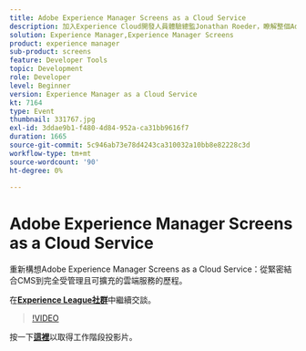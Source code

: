```yaml
---
title: Adobe Experience Manager Screens as a Cloud Service
description: 加入Experience Cloud開發人員體驗總監Jonathan Roeder，瞭解整個Adobe Experience Cloud的最新開發人員更新。 此工作階段屬於Adobe Developers Live內容事件的一部分。
solution: Experience Manager,Experience Manager Screens
product: experience manager
sub-product: screens
feature: Developer Tools
topic: Development
role: Developer
level: Beginner
version: Experience Manager as a Cloud Service
kt: 7164
type: Event
thumbnail: 331767.jpg
exl-id: 3ddae9b1-f480-4d84-952a-ca31bb9616f7
duration: 1665
source-git-commit: 5c946ab73e78d4243ca310032a10bb8e82228c3d
workflow-type: tm+mt
source-wordcount: '90'
ht-degree: 0%

---
```


# Adobe Experience Manager Screens as a Cloud Service

重新構想Adobe Experience Manager Screens as a Cloud Service：從緊密結合CMS到完全受管理且可擴充的雲端服務的歷程。

在&#x200B;**[Experience League社群](https://adobe.ly/36Yd3v6)**&#x200B;中繼續交談。

>[!VIDEO](https://video.tv.adobe.com/v/331767/?quality=12&learn=on&hidetitle=true)

按一下&#x200B;**[這裡](/help/adobe-developers-live/assets/screens-as-a-cloud-service.pdf)**&#x200B;以取得工作階段投影片。
